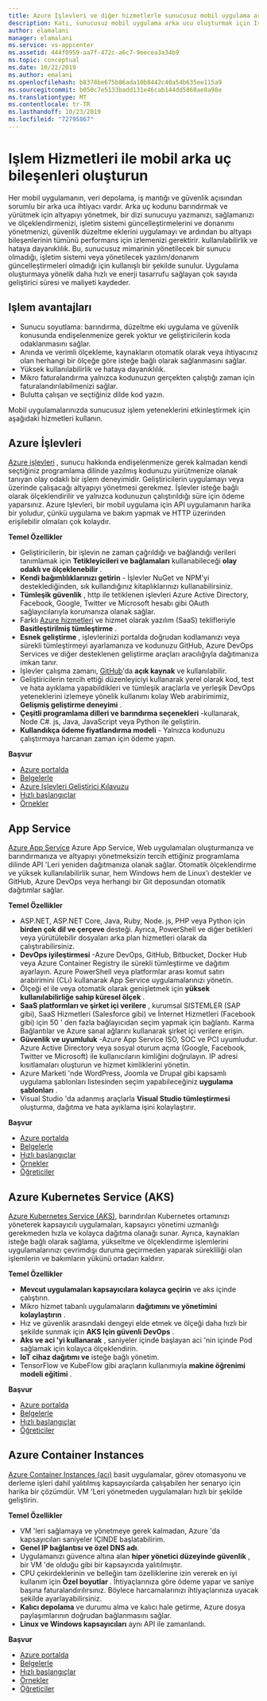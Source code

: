 ```yaml
---
title: Azure Işlevleri ve diğer hizmetlerle sunucusuz mobil uygulama arka ucu oluşturun
description: Katı, sunucusuz mobil uygulama arka ucu oluşturmak için Işlem hizmetleri hakkında bilgi edinin.
author: elamalani
manager: elamalani
ms.service: vs-appcenter
ms.assetid: 444f0959-aa7f-472c-a6c7-9eecea3a34b9
ms.topic: conceptual
ms.date: 10/22/2019
ms.author: emalani
ms.openlocfilehash: b8378be675b86ada10b8442c40a54b635ee115a9
ms.sourcegitcommit: b050c7e5133badd131e46cab144dd5860ae8a98e
ms.translationtype: MT
ms.contentlocale: tr-TR
ms.lasthandoff: 10/23/2019
ms.locfileid: "72795867"
---
```

# <a name="build-mobile-backend-components-with-compute-services"></a>Işlem Hizmetleri ile mobil arka uç bileşenleri oluşturun
Her mobil uygulamanın, veri depolama, iş mantığı ve güvenlik açısından sorumlu bir arka uca ihtiyacı vardır. Arka uç kodunu barındırmak ve yürütmek için altyapıyı yönetmek, bir dizi sunucuyu yazmanızı, sağlamanızı ve ölçeklendirmenizi, işletim sistemi güncelleştirmelerini ve donanımı yönetmenizi, güvenlik düzeltme eklerini uygulamayı ve ardından bu altyapı bileşenlerinin tümünü performans için izlemenizi gerektirir. kullanılabilirlik ve hataya dayanıklılık. Bu, sunucusuz mimarinin yönetilecek bir sunucu olmadığı, işletim sistemi veya yönetilecek yazılım/donanım güncelleştirmeleri olmadığı için kullanışlı bir şekilde sunulur. Uygulama oluşturmaya yönelik daha hızlı ve enerji tasarrufu sağlayan çok sayıda geliştirici süresi ve maliyeti kaydeder.

## <a name="benefits-of-compute"></a>Işlem avantajları
- Sunucu soyutlama: barındırma, düzeltme eki uygulama ve güvenlik konusunda endişelenmenize gerek yoktur ve geliştiricilerin koda odaklanmasını sağlar.
- Anında ve verimli ölçekleme, kaynakların otomatik olarak veya ihtiyacınız olan herhangi bir ölçeğe göre isteğe bağlı olarak sağlanmasını sağlar.
- Yüksek kullanılabilirlik ve hataya dayanıklılık.
- Mikro faturalandırma yalnızca kodunuzun gerçekten çalıştığı zaman için faturalandırılabilmenizi sağlar.
- Bulutta çalışan ve seçtiğiniz dilde kod yazın.

Mobil uygulamalarınızda sunucusuz işlem yeteneklerini etkinleştirmek için aşağıdaki hizmetleri kullanın.

## <a name="azure-functions"></a>Azure İşlevleri
[Azure işlevleri](https://azure.microsoft.com/services/functions/) , sunucu hakkında endişelenmenize gerek kalmadan kendi seçtiğiniz programlama dilinde yazılmış kodunuzu yürütmenize olanak tanıyan olay odaklı bir işlem deneyimidir. Geliştiricilerin uygulamayı veya üzerinde çalışacağı altyapıyı yönetmesi gerekmez. İşlevler isteğe bağlı olarak ölçeklendirilir ve yalnızca kodunuzun çalıştırıldığı süre için ödeme yaparsınız. Azure Işlevleri, bir mobil uygulama için API uygulamanın harika bir yoludur, çünkü uygulama ve bakım yapmak ve HTTP üzerinden erişilebilir olmaları çok kolaydır.

**Temel Özellikler**
- Geliştiricilerin, bir işlevin ne zaman çağrıldığı ve bağlandığı verileri tanımlamak için **Tetikleyicileri ve bağlamaları** kullanabileceği **olay odaklı ve ölçeklenebilir** .
- **Kendi bağımlılıklarınızı getirin** - İşlevler NuGet ve NPM'yi desteklediğinden, sık kullandığınız kitaplıklarınızı kullanabilirsiniz.
- **Tümleşik güvenlik** , http ile tetiklenen işlevleri Azure Active Directory, Facebook, Google, Twitter ve Microsoft hesabı gibi OAuth sağlayıcılarıyla korumanıza olanak sağlar.
- Farklı [Azure hizmetleri](/azure/azure-functions/functions-overview#integrations) ve hizmet olarak yazılım (SaaS) teklifleriyle **Basitleştirilmiş tümleştirme** .
- **Esnek geliştirme** , işlevlerinizi portalda doğrudan kodlamanızı veya sürekli tümleştirmeyi ayarlamanıza ve kodunuzu GitHub, Azure DevOps Services ve diğer desteklenen geliştirme araçları aracılığıyla dağıtmanıza imkan tanır.
- Işlevler çalışma zamanı, [GitHub](https://github.com/azure/azure-webjobs-sdk-script)'da **açık kaynak** ve kullanılabilir.
-  Geliştiricilerin tercih ettiği düzenleyiciyi kullanarak yerel olarak kod, test ve hata ayıklama yapabildikleri ve tümleşik araçlarla ve yerleşik DevOps yeteneklerini izlemeye yönelik kullanımı kolay Web arabirimimiz, **Gelişmiş geliştirme deneyimi** .
- **Çeşitli programlama dilleri ve barındırma seçenekleri** -kullanarak, Node C#. js, Java, JavaScript veya Python ile geliştirin.
- **Kullandıkça ödeme fiyatlandırma modeli** - Yalnızca kodunuzu çalıştırmaya harcanan zaman için ödeme yapın.

**Başvur**
- [Azure portalda](https://portal.azure.com)
- [Belgelerle](/azure/azure-functions/)
- [Azure Işlevleri Geliştirici Kılavuzu](/azure/azure-functions/functions-reference)
- [Hızlı başlangıçlar](/azure/azure-functions/functions-create-first-function-vs-code)
- [Örnekler](/samples/browse/?products=azure-functions&languages=csharp)

## <a name="app-service"></a>App Service
[Azure App Service](https://azure.microsoft.com/services/app-service/) Azure App Service, Web uygulamaları oluşturmanıza ve barındırmanıza ve altyapıyı yönetmeksizin tercih ettiğiniz programlama dilinde API 'Leri yeniden dağıtmanıza olanak sağlar. Otomatik ölçeklendirme ve yüksek kullanılabilirlik sunar, hem Windows hem de Linux’ı destekler ve GitHub, Azure DevOps veya herhangi bir Git deposundan otomatik dağıtımlar sağlar.

**Temel Özellikler**
- ASP.NET, ASP.NET Core, Java, Ruby, Node. js, PHP veya Python için **birden çok dil ve çerçeve** desteği. Ayrıca, PowerShell ve diğer betikleri veya yürütülebilir dosyaları arka plan hizmetleri olarak da çalıştırabilirsiniz.
- **DevOps iyileştirmesi** -Azure DevOps, GitHub, Bitbucket, Docker Hub veya Azure Container Registry ile sürekli tümleştirme ve dağıtım ayarlayın. Azure PowerShell veya platformlar arası komut satırı arabirimini (CLı) kullanarak App Service uygulamalarınızı yönetin.
- Ölçeği el ile veya otomatik olarak genişletmek için **yüksek kullanılabilirliğe sahip küresel ölçek** .
- **SaaS platformları ve şirket içi verilere** , kurumsal SISTEMLER (SAP gibi), SaaS Hizmetleri (Salesforce gibi) ve İnternet Hizmetleri (Facebook gibi) için 50 ' den fazla bağlayıcıdan seçim yapmak için bağlantı. Karma Bağlantılar ve Azure sanal ağlarını kullanarak şirket içi verilere erişin.
- **Güvenlik ve uyumluluk** -Azure App Service ISO, SOC ve PCI uyumludur. Azure Active Directory veya sosyal oturum açma (Google, Facebook, Twitter ve Microsoft) ile kullanıcıların kimliğini doğrulayın. IP adresi kısıtlamaları oluşturun ve hizmet kimliklerini yönetin.
- Azure Marketi 'nde WordPress, Joomla ve Drupal gibi kapsamlı uygulama şablonları listesinden seçim yapabileceğiniz **uygulama şablonları** .
- Visual Studio 'da adanmış araçlarla **Visual Studio tümleştirmesi** oluşturma, dağıtma ve hata ayıklama işini kolaylaştırır.

**Başvur**
- [Azure portalda](https://portal.azure.com/)
- [Belgelerle](/azure/app-service/)
- [Hızlı başlangıçlar](/azure/app-service/app-service-web-get-started-dotnet)
- [Örnekler](/azure/app-service/samples-cli)
- [Öğreticiler](/azure/app-service/app-service-web-tutorial-dotnetcore-sqldb)

## <a name="azure-kubernetes-service-aks"></a>Azure Kubernetes Service (AKS)
[Azure Kubernetes Service (AKS)](https://azure.microsoft.com/services/kubernetes-service/), barındırılan Kubernetes ortamınızı yöneterek kapsayıcılı uygulamaları, kapsayıcı yönetimi uzmanlığı gerekmeden hızla ve kolayca dağıtma olanağı sunar. Ayrıca, kaynakları isteğe bağlı olarak sağlama, yükseltme ve ölçeklendirme işlemlerini uygulamalarınızı çevrimdışı duruma geçirmeden yaparak sürekliliği olan işlemlerin ve bakımların yükünü ortadan kaldırır. 

**Temel Özellikler**
- **Mevcut uygulamaları kapsayıcılara kolayca geçirin** ve aks içinde çalıştırın.
- Mikro hizmet tabanlı uygulamaların **dağıtımını ve yönetimini kolaylaştırın** .
- Hız ve güvenlik arasındaki dengeyi elde etmek ve ölçeği daha hızlı bir şekilde sunmak için **AKS Için güvenli DevOps** .
- **Aks ve aci 'yi kullanarak** , saniyeler içinde başlayan aci 'nin içinde Pod sağlamak için kolayca ölçeklendirin.
- **IoT cihaz dağıtımı ve** isteğe bağlı yönetim.
- TensorFlow ve KubeFlow gibi araçların kullanımıyla **makine öğrenimi modeli eğitimi** .

**Başvur**
- [Azure portalda](https://portal.azure.com/)
- [Belgelerle](/azure/aks/)
- [Hızlı başlangıçlar](/azure/aks/kubernetes-walkthrough-portal)
- [Öğreticiler](/azure/aks/tutorial-kubernetes-prepare-app)

## <a name="azure-container-instances"></a>Azure Container Instances
[Azure Container Instances (acı)](https://azure.microsoft.com/services/container-instances/) basit uygulamalar, görev otomasyonu ve derleme işleri dahil yalıtılmış kapsayıcılarda çalışabilen her senaryo için harika bir çözümdür. VM 'Leri yönetmeden uygulamaları hızlı bir şekilde geliştirin.

**Temel Özellikler**
- VM 'leri sağlamaya ve yönetmeye gerek kalmadan, Azure 'da kapsayıcıları saniyeler IÇINDE başlatabilirim.
- **Genel IP bağlantısı ve özel DNS adı**.
- Uygulamanızı güvence altına alan **hiper yönetici düzeyinde güvenlik** , bir VM 'de olduğu gibi bir kapsayıcıda yalıtılmıştır.
- CPU çekirdeklerinin ve belleğin tam özelliklerine izin vererek en iyi kullanım için **Özel boyutlar** . İhtiyaçlarınıza göre ödeme yapar ve saniye başına faturalandırılırsınız. Böylece harcamalarınızı ihtiyaçlarınıza uyacak şekilde ayarlayabilirsiniz.
- **Kalıcı depolama** ve durumu alma ve kalıcı hale getirme, Azure dosya paylaşımlarının doğrudan bağlanmasını sağlar.
- **Linux ve Windows kapsayıcıları** aynı API ile zamanlandı.

**Başvur**
- [Azure portalda](https://portal.azure.com/)
- [Belgelerle](/azure/container-instances/)
- [Hızlı başlangıçlar](/azure/container-instances/container-instances-quickstart-portal)
- [Örnekler](https://azure.microsoft.com/resources/samples/?sort=0&term=aci)
- [Öğreticiler](/azure/container-instances/container-instances-tutorial-prepare-app)